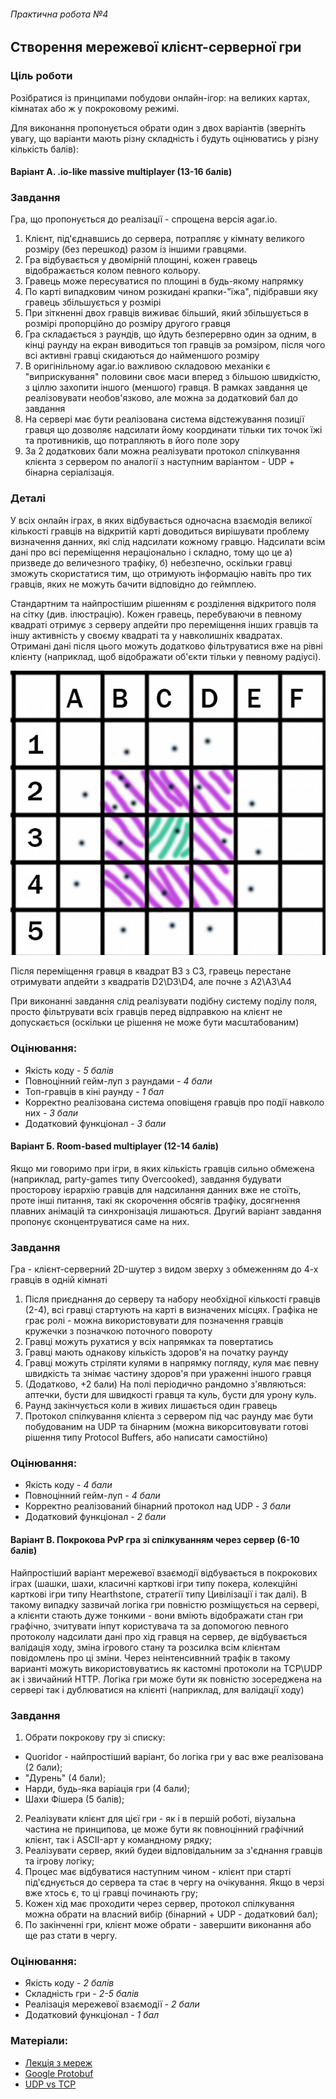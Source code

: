 ###### Практична робота №4
## Створення мережевої клієнт-серверної гри

### Ціль роботи
Розібратися із принципами побудови онлайн-ігор: на великих картах, кімнатах або ж у покроковому режимі.

Для виконання пропонується обрати один з двох варіантів (зверніть увагу, що варіанти мають різну складність і будуть оцінюватись у різну кількість балів):

#### Варіант А. .io-like massive multiplayer (13-16 балів)

### Завдання
Гра, що пропонується до реалізації - спрощена версія agar.io. 
1. Клієнт, під'єднавшись до сервера, потрапляє у кімнату великого розміру (без перешкод) разом із іншими гравцями. 
2. Гра відбувається у двомірній площині, кожен гравець відображається колом певного кольору. 
3. Гравець може пересуватися по площині в будь-якому напрямку
4. По карті випадковим чином розкидані крапки-"їжа", підібравши яку гравець збільшується у розмірі
5. При зіткненні двох гравців виживає більший, який збільшується в розмірі пропорційно до розміру другого гравця
6. Гра складається з раундів, що йдуть безперервно один за одним, в кінці раунду на екран виводиться топ гравців за ромзіром, після чого всі активні гравці скидаються до найменшого розміру
7. В оригінільному agar.io важливою складовою механіки є "виприскування" половини своє маси вперед з більшою швидкістю, з ціллю захопити іншого (меншого) гравця. В рамках завдання це реалізовувати необов'язково, але можна за додатковий бал до завдання
8. На сервері має бути реалізована система відстежування позиції гравця що дозволяє надсилати йому координати тільки тих точок їжі та противників, що потрапляють в його поле зору
9. За 2 додаткових бали можна реалізувати протокол спілкування клієнта з сервером по аналогії з наступним варіантом - UDP + бінарна серіалізація. 

### Деталі
У всіх онлайн іграх, в яких відбувається одночасна взаємодія великої кількості гравців на відкритій карті доводиться вирішувати проблему визначення данних, які слід надсилати кожному гравцю. Надсилати всім дані про всі переміщення нераціонально і складно, тому що це а) призведе до величезного трафіку, б) небезпечно, оскільки гравці зможуть скористатися тим, що отримують інформацію навіть про тих гравців, яких не можуть бачити відповідно до геймплею. 

Стандартним та найпростішим рішенням є розділення відкритого поля на сітку (див. ілюстрацію). Кожен гравець, перебуваючи в певному квадраті отримує з серверу апдейти про переміщення інших гравців та іншу активність у своєму квадраті та у навколишніх квадратах. Отримані дані після цього можуть додатково фільтруватися вже на рівні клієнту (наприклад, щоб відображати об'єкти тільки у певному радіусі). 


![reversi field](../res/grid_example.png "Сітка")

Після переміщення гравця в квадрат В3 з С3, гравець перестане отримувати апдейти з квадратів D2\D3\D4, але почне з A2\A3\A4

При виконанні завдання слід реалізувати подібну систему поділу поля, просто фільтрувати всіх гравців перед відправкою на клієнт не допускається (оскільки це рішення не може бути масштабованим)

### Оцінювання:
- Якість коду - *5 балів*
- Повноцінний гейм-луп з раундами - *4 бали*
- Топ-гравців в кіні раунду - *1 бал*
- Корректно реалізована система оповіщеня гравців про події навколо них - *3 бали*
- Додатковий функціонал - *3 бали*


#### Варіант Б. Room-based multiplayer (12-14 балів)

Якщо ми говоримо при ігри, в яких кількість гравців сильно обмежена (наприклад, party-games типу Overcooked), завдання будувати просторову ієрархію гравців для надсилання данних вже не стоїть, 
проте інші питання, такі як скорочення обсягів трафіку, досягнення плавних анімацій та синхронізація лишаються. Другий варіант завдання пропонує сконцентруватися саме на них.

### Завдання
Гра - клієнт-серверний 2D-шутер з видом зверху з обмеженням до 4-х гравців в одній кімнаті
1. Після приєднання до серверу та набору необхідної кількості гравців (2-4), всі гравці стартують на карті в визначених місцях. Графіка не грає ролі - можна використовувати для позначення гравців кружечки з позначкою поточного повороту
2. Гравці можуть рухатися у всіх напрямках та повертатись
3. Гравці мають однакову кількість здоров'я на початку раунду
4. Гравці можуть стріляти кулями в напрямку погляду, куля має певну швидкість та знімає частину здоров'я при ураженні іншого гравця
5. (Додатково, +2 бали) На полі періодично рандомно з'являються: аптечки, бусти для швидкості гравця та куль, бусти для урону куль.
6. Раунд закінчується коли в живих лишається один гравець
7. Протокол спілкування клієнта з сервером під час раунду має бути побудованим на UDP та бінарним (можна викорситовувати готові рішення типу Protocol Buffers, або написати самостійно)


### Оцінювання:
- Якість коду - *4 бали*
- Повноцінний гейм-луп - *4 бали*
- Корректно реалізований бінарний протокол над UDP - *3 бали*
- Додатковий функціонал - *2 бали*


#### Варіант В. Покрокова PvP гра зі спілкуванням через сервер (6-10 балів)

Найпростіший варіант мережевої взаємодії відбувається в покрокових іграх (шашки, шахи, класичні карткові ігри типу покера, колекційні карткові ігри типу Hearthstone, стратегії типу Цивілізації і так далі).
В такому випадку зазвичай логіка гри повністю розміщується на сервері, а клієнти стають дуже тонкими - вони вміють відображати стан гри графічно, зчитувати інпут користувача та за допомогою певного
протоколу надсилати дані про хід гравця на сервер, де відбувається валідація ходу, зміна ігрового стану та розсилка всім клієнтам повідомлень про ці зміни. Через неінтенсивнний трафік в такому варианті
можуть використовуватись як кастомні протоколи на TCP\UDP ак і звичайний HTTP. Логіка гри може бути як повністю зосереджена на сервері так і дублюватися на клієнті (наприклад, для валідації ходу)

### Завдання
1. Обрати покрокову гру зі списку:
- Quoridor - найпростіший варіант, бо логіка гри у вас вже реалізована (2 бали);
- "Дурень" (4 бали);
- Нарди, будь-яка варіація гри (4 бали);
- Шахи Фішера (5 балів);
2. Реалізувати клієнт для цієї гри - як і в першій роботі, віузальна частина не принципова, це може бути як повноцінний графічний клієнт, так і ASCII-арт у командному рядку;
3. Реалізувати сервер, який будеи відповідальним за з'єднання гравців та ігрову логіку;
4. Процес має відбуватися наступним чином - клієнт при старті під'єднується до сервера та стає в чергу на очікування. Якщо в черзі вже хтось є, то ці гравці починають гру;
5. Кожен хід має проходити через сервер, протокол спілкування можна обрати на власний вибір (бінарний + UDP - додатковий бал);
6. По закінченні гри, клієнт може обрати - завершити виконання або ще раз стати в чергу.

### Оцінювання:
- Якість коду - *2 балів*
- Складність гри - *2-5 балів*
- Реалізація мережевої взаємодії - *2 бали*
- Додатковий функціонал - *1 бал*

### Матеріали:
- [Лекція з мереж](https://www.youtube.com/watch?v=zwJeefDgOEA&list=PLkgXLMuasx7C7yMUsaq366htPg9rpM2lw&index=9)
- [Google Protobuf](https://developers.google.com/protocol-buffers)
- [UDP vs TCP](https://gafferongames.com/post/udp_vs_tcp/)
